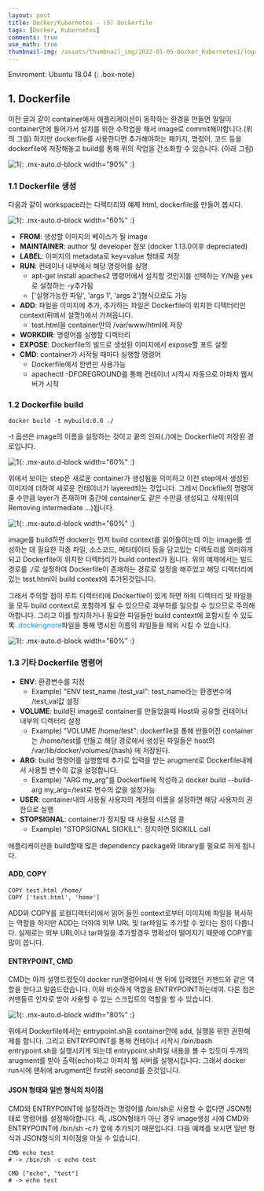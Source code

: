 ```yaml
---
layout: post
title: Docker/Kubernetes - (5) Dockerfile 
tags: [Docker, Kubernetes]
comments: true
use_math: true
thumbnail-img: /assets/thumbnail_img/2022-01-05-Docker_Kubernetes1/logo.png
---
```


Enviroment: Ubuntu 18.04 
{: .box-note}
## 1. Dockerfile
이전 글과 같이 container에서 애플리케이션이 동작하는 환경을 만들면 일일이 container안에 들어가서 설치를 위한 수작업을 해서 image로 commit해야합니다.(위의 그림) 하지만 dockerfile를 사용한다면 추가해야하는 패키지, 명령어, 코드 등을 dockerfile에 저장해놓고 build를 통해 위의 작업을 간소화할 수 있습니다. (아래 그림)

![1](https://da2so.github.io/assets/post_img/2022-01-10-Docker_Kubernetes5/1.png){: .mx-auto.d-block width="90%" :}


### 1.1 Dockerfile 생성

다음과 같이 workspace라는 디렉터리와 예제 html, dockerfile를 만들어 봅시다.

![1](https://da2so.github.io/assets/post_img/2022-01-10-Docker_Kubernetes5/2.png){: .mx-auto.d-block width="60%" :}

- **FROM**: 생성할 이미지의 베이스가 될 image
- **MAINTAINER**: author 및 developer 정보 (docker 1.13.0이후 depreciated)
- **LABEL**: 이미지의 metadata로 key=value 형태로 저장
- **RUN**: 컨테이너 내부에서 해당 명령어를 실행
	- apt-get install apaches2 명령어에서 설치할 것인지를 선택하는 Y/N을 yes로 설정하는 -y추가됨
	- ['실행가능한 파일', 'args 1', 'args 2']형식으로도 가능
- **ADD**: 파일을 이미지에 추가, 추가하는 파일은 Dockerfile이 위치한 디텍터리인 context(뒤에서 설명!)에서 가져옵니다.
	- test.html을 container안의 /var/www/html에 저장
- **WORKDIR**: 명령어를 실행할 디렉터리 
- **EXPOSE**: Dockerfile의 빌드로 생성된 이미지에서 expose할 포트 설정
- **CMD**: container가 시작될 때마다 실행할 명령어
	- Dockerfile에서 한번만 사용가능
	- apachectl -DFOREGROUND를 통해 컨테이너 시작시 자동으로 아파치 웹서버가 시작




### 1.2 Dockerfile build

```
docker build -t mybuild:0.0 ./
```

-t 옵션은 image의 이름을 설정하는 것이고 끝의 인자(./)에는 Dockerfile이 저장된 경로입니다.

![1](https://da2so.github.io/assets/post_img/2022-01-10-Docker_Kubernetes5/3.png){: .mx-auto.d-block width="60%" :}

위에서 보이는 step은 새로운 container가 생성됨을 의미하고 이전 step에서 생성된 이미지에 더하여 새로운 컨테이너가 layered되는 것입니다. 그래서 Dockfile의 명령어 줄 수만큼 layer가 존재하며 중간에 container도 같은 수만큼 생성되고 삭제(위의 Removing intermediate ...)됩니다.

![1](https://da2so.github.io/assets/post_img/2022-01-10-Docker_Kubernetes5/4.png){: .mx-auto.d-block width="60%" :}


image를 build하면 docker는 먼저 build context를 읽어들이는데 이는 image를 생성하는 데 필요한 각종 파일, 소스코드, 메타데이터 등을 담고있는 디렉토리를 의미하게되고
Dockerfile이 위치한 디렉터리가 build context가 됩니다. 위의 예제에서는 빌드 경로를 ./로 설정하여 Dockerfile이 존재하는 경로로 설정을 해주었고 해당 디렉터리에 있는 test.html이 build context에 추가된것입니다. 

그래서 주의할 점이 루트 디렉터리에 Dockerfile이 있게 하면 하위 디렉터리 및 파일들을 모두 build context로 포함하게 될 수 있으므로 과부하를 일으킬 수 있으므로 주의해야합니다. 그리고 이를 방지하거나 필요한 파일들만 build context에 포함시킬 수 있도록 <span style="color:DodgerBlue">.dockerignore</span>파일을 통해 명시된 이름의 파일들을 제외 시킬 수 있습니다. 

![1](https://da2so.github.io/assets/post_img/2022-01-10-Docker_Kubernetes5/5.png){: .mx-auto.d-block width="60%" :}






### 1.3 기타 Dockerfile 명령어

- **ENV**: 환경변수를 지정
	- Example) "ENV test_name /test_val": test_name라는 환경변수에 /test_val값 설정
- **VOLUME**: build된 image로 container를 만들었을때 Host와 공유할 컨테이너 내부의 디렉터리 설정
	- Example) "VOLUME /home/test": dockerfile을 통해 만들어진 container는 /home/test를 만들고 해당 경로에서 생성된 파일들은 host의 /var/lib/docker/volumes/{hash} 에 저장된다. 
- **ARG**: build 명령어를 실행할때 추가로 입력을 받는 arugment로 Dockerfile내에서 사용할 변수의 값을 설정합니다.
	- Example) "ARG my_arg"를 Dockerfile에 작성하고 docker build --build-arg my_arg=/test로 변수의 값을 설정가능
- **USER**: container내의 사용될 사용자의 계정의 이름을 설정하면 해당 사용자의 권한으로 실행
- **STOPSIGNAL**: container가 정지될 때 사용될 시스템 콜
	- Example) "STOPSIGNAL SIGKILL": 정지하면 SIGKILL call  

애플리케이션을 build할때 많은 dependency package와 library를 필요로 하게 됩니다. 




#### ADD, COPY

```
COPY test.html /home/
COPY ['test.html', 'home']
```

ADD와 COPY를 로컬디렉터리에서 읽어 들인 context로부터 이미지에 파일을 복사하는 역할을 하지만 ADD는 더하여 외부 URL 및 tar파일도 추가할 수 있다는 점이 다릅니다.
실제로는 외부 URL이나 tar파일을 추가할경우 명확성이 떨어지기 때문에 COPY를 많이 씁니다. 


#### ENTRYPOINT, CMD

CMD는 아까 설명드렸듯이 docker run명령어에서 맨 뒤에 입력했던 커맨드와 같은 역할을 한다고 말씀드렸습니다. 이와 비슷하게 역할을 ENTRYPOINT하는데여. 다른 점은 커맨들르 인자로 받아 사용할 수 있는 스크립트의 역할을 할 수 있습니다. 

![1](https://da2so.github.io/assets/post_img/2022-01-10-Docker_Kubernetes5/6.png){: .mx-auto.d-block width="80%" :}


위에서 Dockerfile에서는 entrypoint.sh을 container안에 add, 실행을 위한 권한해제를 합니다. 그리고 ENTRYPOINT를 통해 컨테이너 시작시 /bin/bash entrypoint.sh을 실행시키게 되는데 entrypoint.sh파일 내용을 볼 수 있듯이 두개의 arugment를 받아 출력(echo)하고 아파치 웹 서버를 실행시킵니다. 그래서 docker run시에 맨뒤에 arugment인 first와 second를 준것입니다.

#### JSON 형태와 일반 형식의 차이점

CMD와 ENTRYPOINT에 설정하려는 명령어를 /bin/sh로 사용할 수 없다면 JSON형태로 명령어를 설정해야합니다. 즉, JSON형태가 아닌 경우 image생성 시에 CMD와 ENTRYPOINT에 /bin/sh -c가 앞에 추가되기 때문입니다. 다음 예제를 보시면 일반 형식과 JSON형식의 차이점을 아실 수 있습니다. 

```
CMD echo test
# -> /bin/sh -c echo test

CMD ["echo", "test"]
# -> echo test
```


